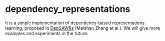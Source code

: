 # dependency_representations
It is a simple implementation of dependency-based representations learning, proposed in [DepSAWRs](https://www.sciencedirect.com/science/article/abs/pii/S0004370220301764) (Meishan Zhang et al.). We will give more examples and experiments in the future.
